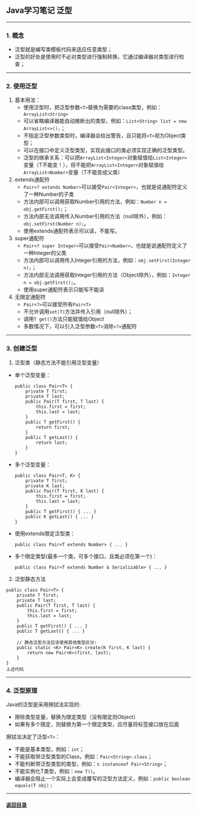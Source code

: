 ## Java学习笔记 泛型
---
### 1. 概念  

+ 泛型就是编写类模板代码来适应任意类型；
+ 泛型的好处是使用时不必对类型进行强制转换，它通过编译器对类型进行检查；


---
### 2. 使用泛型  

1. 基本用法：
    + 使用泛型时，把泛型参数`<T>`替换为需要的class类型，例如：`ArrayList<String>`
    + 可以省略编译器能自动推断出的类型，例如：`List<String> list = new ArrayList<>();`；
    + 不指定泛型参数类型时，编译器会给出警告，且只能将`<T>`视为Object类型；
    + 可以在接口中定义泛型类型，实现此接口的类必须实现正确的泛型类型。
    + 泛型的继承关系：可以把`ArrayList<Integer>`对象赋值给`List<Integer>`变量（T不能变！），但不能把`ArrayList<Integer>`对象赋值给`ArrayList<Number>`变量（T不能变成父类）
2. extends通配符
    + `Pair<? extends Number>`可以接受`Pair<Integer>`，也就是说通配符定义了一种Number的子类
    + 方法内部可以调用获取Number引用的方法，例如：`Number n = obj.getFirst();`；
    + 方法内部无法调用传入Number引用的方法（null除外），例如：`obj.setFirst(Number n);`。
    + 使用extends通配符表示可以读，不能写。
3. super通配符
    + `Pair<? super Integer>`可以接受`Pair<Number>`，也就是说通配符定义了一种Integer的父类
    + 方法内部可以调用传入Integer引用的方法，例如：`obj.setFirst(Integer n);`；
    + 方法内部无法调用获取Integer引用的方法（Object除外），例如：`Integer n = obj.getFirst();`。
    + 使用super通配符表示只能写不能读
4. 无限定通配符
    + `Pair<?>`可以接受所有`Pair<T>`
    + 不允许调用`set(T)`方法并传入引用（null除外）；
    + 调用`T get()`方法只能赋值给Object
    + 多数情况下，可以引入泛型参数`<T>`消除`<?>`通配符

---
### 3. 创建泛型  

1. 泛型类（静态方法不能引用泛型变量）  
+ 单个泛型变量：
    ```
    public class Pair<T> {
        private T first;
        private T last;
        public Pair(T first, T last) {
            this.first = first;
            this.last = last;
        }
        public T getFirst() {
            return first;
        }
        public T getLast() {
            return last;
        }
    }
    ```
+ 多个泛型变量：
    ```
    public class Pair<T, K> {
        private T first;
        private K last;
        public Pair(T first, K last) {
            this.first = first;
            this.last = last;
        }
        public T getFirst() { ... }
        public K getLast() { ... }
    }
    ```
+ 使用extends限定泛型类：
    ```
    public class Pair<T extends Number> { ... }
    ```
+ 多个限定类型(最多一个类，可多个接口，且类必须在第一个)：
    ```
    public class Pair<T extends Number & Serializable> { ... }
    ```

2. 泛型静态方法

```
public class Pair<T> {
    private T first;
    private T last;
    public Pair(T first, T last) {
        this.first = first;
        this.last = last;
    }
    public T getFirst() { ... }
    public T getLast() { ... }

    // 静态泛型方法应该使用其他类型区分:
    public static <K> Pair<K> create(K first, K last) {
        return new Pair<K>(first, last);
    }
}
上述代码
```

---
### 4. 泛型原理 

Java的泛型是采用擦拭法实现的:

+ 擦除类型变量，替换为限定类型（没有限定则Object）
+ 如果有多个限定，则替换为第一个限定类型，应尽量将标签接口放在后面

擦拭法决定了泛型`<T>`：

+ 不能是基本类型，例如：`int`；
+ 不能获取带泛型类型的Class，例如：`Pair<String>.class`；
+ 不能判断带泛型类型的类型，例如：`x instanceof Pair<String>`；
+ 不能实例化T类型，例如：`new T()`。
+ 编译器会阻止一个实际上会变成覆写的泛型方法定义，例如：`public boolean equals(T obj)；`




---
#### [返回目录](./)

